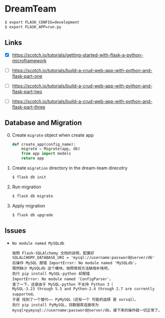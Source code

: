 # DreamTeam
```bash
$ export FLASK_CONFIG=development
$ export FLASK_APP=run.py
```

## Links

* [x] https://scotch.io/tutorials/getting-started-with-flask-a-python-microframework

* [ ] https://scotch.io/tutorials/build-a-crud-web-app-with-python-and-flask-part-one

* [ ] https://scotch.io/tutorials/build-a-crud-web-app-with-python-and-flask-part-two

* [ ] https://scotch.io/tutorials/build-a-crud-web-app-with-python-and-flask-part-three

## Database and Migration
0. Create `migrate` object when create app
    ```python
    def create_app(config_name):
        migrate = Migrate(app, db)
        from app import models
        return app
    ```
1. Create `migration` directory in the dream-team direcotry
    ```bash
    $ flask db init
    ```
2. Run migration
    ```bash
    $ flask db migrate
    ```
3. Apply migration
    ```bash
    $ flask db upgrade
    ```

## Issues
* `No module named MySQLdb`
    ```
    按照 Flask-SQLAlchemy 文档的说明，配置好 
    SQLALCHEMY_DATABASE_URI = 'mysql://username:password@server/db' 
    后操作 MySQL 报错 ImportError: No module named 'MySQLdb'。
    既然缺少 MySQLdb 这个模块，按照常规方法缺啥补啥吧，
    执行 pip install MySQL-python 却报错 
    ImportError: No module named 'ConfigParser'。
    查了一下，这是由于 MySQL-python 不支持 Python 3（
    MySQL-3.23 through 5.5 and Python-2.4 through 2.7 are currently supported。
    于是 找到了一个替代—— PyMySQL（还有一个 可能的选择 是 oursql）。
    执行 pip install PyMySQL，将数据库连接改为 
    mysql+pymysql://username:password@server/db，接下来的操作就一切正常了。
    ```
